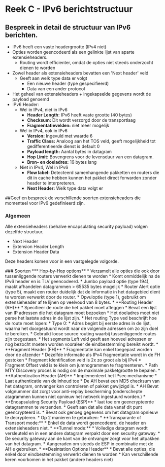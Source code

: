 # Reek C - IPv6 berichtstructuur
## Bespreek in detail de structuur van IPv6 berichten.
* IPv6 heeft een vaste headergrootte (IPv4 niet)
* Opties worden geencodeerd als een gelinkte lijst van aparte extensieheaders.
    * Routing wordt efficienter, omdat de opties niet steeds onderzocht dienen te worden
* Zowel header als extensieheaders bevatten een 'Next header' veld
    * Geeft aan welk type data er volgt
        * Een nieuwe header (type gespecifieerd) 
        * Data van een ander protocol
* Het geheel van extensieheaders + ingekapselde gegevens wordt de payload genoemd
* IPv6 Header:
    * Wel in IPv4, niet in IPv6
        * **Header Length:** IPv6 heeft vaste grootte (40 bytes)
        * **Checksum:** Dit wordt verzorgd door de transportlaag
        * **Fragmentatievelden:** niet meer mogelijk
    * Wel in IPv4, ook in IPv6
        * **Version:** Ingevuld met waarde 6
        * **Traffic Class:** Analoog aan het TOS veld, geeft mogelijkheid tot gedifferentieerde dienst is default 0
        * **Payload length:** Aantal bytes in datagram
        * **Hop Limit:** Bovengrens voor de levensduur van een datagram.
        * **Bron- en doeladres:** 16 bytes lang
    * Niet in IPv4, Wel in IPv6
        * **Flow label:** Detecteerd samenhangende pakketten en routers die dit in cache hebben kunnen het pakket direct forwarden zonder header te interpreteren.
        * **Next Header:** Welk type data volgt er

##Geef en bespreek de verschillende soorten extensieheaders die momenteel voor IPv6 gedefinieerd zijn.
### Algemeen
Alle extensieheaders (behalve encapsulating security payload) volgen dezelfde structuur.

* Next Header
* Extension Header Length
* Extension Header Data

Deze headers komen voor in een vastgelegde volgorde.

<p style="page-break-after:always;"></p>
### Soorten
*** Hop-by-Hop options**
    * Verzamelt alle opties die ook door tussenliggende routers verwerkt dienen te worden
    * Komt onmiddelijk na de IPv6 header en is TLV geencodeerd.
    * Jumbo payload optie (type 194), maakt afhandelen datagrammen > 65535 bytes mogelijk
    * Router Alert optie (type 5), maakt een router duidelijk dat de informatie in het datagebied dient te worden verwerkt door de router.
    * Opvuloptie (type 1), gebruikt om extensieheader af te lijnen op veelvoud van 8 bytes.
* **Routing Header (RH)**
    * Specifieer de route die het pakket moet afleggen
    * Bevat een lijst van IP adressen die het datagram moet bezoeken
    * Het doeladres moet niet perse het laatste adres in de lijst zijn.
    * Het routing Type ved beschrijft hoe de route moet lopen:
        * Type 0:
            * Adres begint bij eerste adres in de lijst, waarna het doorgestuurd wordt naar de volgende adressen om zo zijn doel te bereiken.
            * Gebruikt loose source routing waarbij tussenliggende routes zijn toegestaan.
    * Het segments Left veld geeft aan hoeveel adressen er nog bezocht moeten worden vooraleer de eindbestemming bereikt wordt.
* **Fragment Header (FH)**
    * Fragmentatie kan enkel toegepast worden door de afzender
    * Dezelfde informatie als IPv4 fragmentatie wordt in de FH gestoken
        * Fragment Identification veld is 2x zo groot als bij IPv4
        * Fragment Offset veld is te klein om jumnogrammen te fragmenteren.
    * Path MTY Discovery proces is nodig om de maximale pakketgrootte te bepalen.
* **Authentication Header (AH)**
    * Implementeert het IPsec mechanisme
    * Laat authenticatie van de inhoud toe
    * De AH bevat een MD5 checksum van het datagram, ontvanger kan controleren of pakket gewijzigd is.
    * AH Bevat volgnummer dat zorgt voor anti-replay bescherming (onderschepte atagrammen kunnen niet opnieuw het netwerk ingestuurd worden.)
* **Encapsulating Security Payload (ESP)**
    * laat toe om geencrypteerde datagrammen te verzenden.
    * Geeft aan dat alle data vanaf dit punt geencrypteerd is.
    * Bevat ook genoeg gegevens om het datagram opnieuw te decrypteren.
    * Op 2 manieren te gebruiken:
        * **Transparante of Transport mode:**
            * Enkel de data wordt geencodeerd, de header en extensieheaders niet.
        * **Tunnel mode:**
            * Volledige datagram wordt versleuteld en in een andere datagram verpakt door een security gateway.
            * De security gateway aan de kant van de ontvanger zorgt voor het uitpakken van het datagram.
    * Aangeraden om steeds de ESP in combinatie met de AH e gebruiken.
* **Desintation Options Header**
    * Bevat alle opties, die enkel door eindbestemming verwerkt dienen te worden
    * Kan verschillende keren voorkomen in het pakket (andere headers niet)